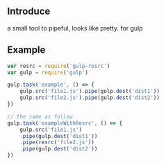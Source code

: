 Introduce
---

a small tool to pipeful, looks like pretty. for gulp

Example
---

```javascript
var resrc = require('gulp-resrc')
var gulp = require('gulp')

gulp.task('example', () => {
	gulp.src('file1.js').pipe(gulp.dest('dist1'))
	gulp.src('file2.js').pipe(gulp.dest('dist2'))
})

// the same as follow
gulp.task('exampleWithResrc', () => {
	gulp.src('file1.js')
	.pipe(gulp.dest('dist1'))
	.pipe(resrc('file2.js'))
	.pipe(gulp.dest('dist2'))
})
```
